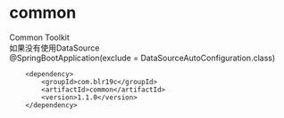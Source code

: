 # common
Common Toolkit  
如果没有使用DataSource  
@SpringBootApplication(exclude = DataSourceAutoConfiguration.class)
> 
        <dependency>
            <groupId>com.blr19c</groupId>
            <artifactId>common</artifactId>
            <version>1.1.0</version>
        </dependency>
